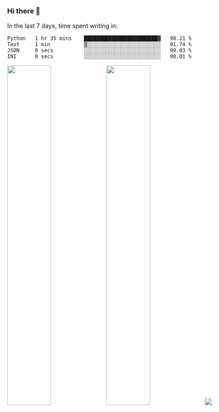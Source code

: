 ### Hi there 👋

In the last 7 days, time spent writing in:

<!--START_SECTION:waka-->

```text
Python   1 hr 35 mins    ████████████████████████▓   98.21 %
Text     1 min           ▒░░░░░░░░░░░░░░░░░░░░░░░░   01.74 %
JSON     0 secs          ░░░░░░░░░░░░░░░░░░░░░░░░░   00.03 %
INI      0 secs          ░░░░░░░░░░░░░░░░░░░░░░░░░   00.01 %
```

<!--END_SECTION:waka-->

<img src="https://wakatime.com/share/@jimtje/5d0c92de-08f8-4a72-8f2f-6a9693d1e318.svg" width=45% height=45%> <img src="https://wakatime.com/share/@jimtje/501498ae-bda5-4da7-a89d-b40bcdd5556d.svg" width=45% height=45%>
![](https://hit.yhype.me/github/profile?user_id=43537315)
